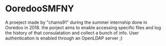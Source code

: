 # OoredooSMFNY
A proeject made by "chams91" during the summer internship done in Ooredoo in 2018.
the porject aims to enable accessing specific files and log the history of that consulatation and collect a bunch of info.
User authentication is enabled through an OpenLDAP server ;)
